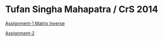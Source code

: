 # Tufan Singha Mahapatra / CrS 2014

[Assignment-1 Matrix Inverse](./Assignment%20-1%20matrix_inverse.c)

[Assignment-2](./Assignment-2.pdf)
